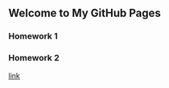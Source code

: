 ## Welcome to My GitHub Pages



### Homework 1
### Homework 2 


[link](https://moodle.boun.edu.tr/login/)
